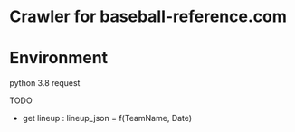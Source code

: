 # Crawler for baseball-reference.com

# Environment
python 3.8
request

TODO
* get lineup : lineup_json = f(TeamName, Date)